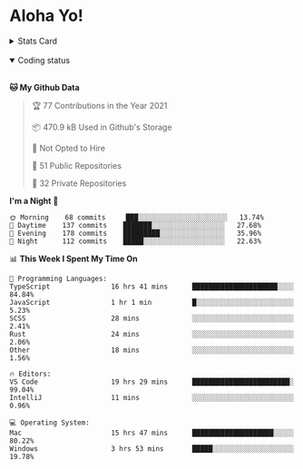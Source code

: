 # Aloha Yo!

<details>
<summary>Stats Card</summary>
 
[![Anurag's github stats](https://github-readme-stats.vercel.app/api?username=GarfieldZHU&show_icons=true&theme=tokyonight)](https://github.com/anuraghazra/github-readme-stats)
 
</details>

<br/>

<details open>

<summary>Coding status</summary>

<br/>

<!--START_SECTION:waka-->
**🐱 My Github Data** 

> 🏆 77 Contributions in the Year 2021
 > 
> 📦 470.9 kB Used in Github's Storage 
 > 
> 🚫 Not Opted to Hire
 > 
> 📜 51 Public Repositories 
 > 
> 🔑 32 Private Repositories  
 > 
**I'm a Night 🦉** 

```text
🌞 Morning    68 commits     ███░░░░░░░░░░░░░░░░░░░░░░   13.74% 
🌆 Daytime    137 commits    ███████░░░░░░░░░░░░░░░░░░   27.68% 
🌃 Evening    178 commits    █████████░░░░░░░░░░░░░░░░   35.96% 
🌙 Night      112 commits    █████░░░░░░░░░░░░░░░░░░░░   22.63%

```


📊 **This Week I Spent My Time On** 

```text
💬 Programming Languages: 
TypeScript               16 hrs 41 mins      █████████████████████░░░░   84.84% 
JavaScript               1 hr 1 min          █░░░░░░░░░░░░░░░░░░░░░░░░   5.23% 
SCSS                     28 mins             ░░░░░░░░░░░░░░░░░░░░░░░░░   2.41% 
Rust                     24 mins             ░░░░░░░░░░░░░░░░░░░░░░░░░   2.06% 
Other                    18 mins             ░░░░░░░░░░░░░░░░░░░░░░░░░   1.56%

🔥 Editors: 
VS Code                  19 hrs 29 mins      ████████████████████████░   99.04% 
IntelliJ                 11 mins             ░░░░░░░░░░░░░░░░░░░░░░░░░   0.96%

💻 Operating System: 
Mac                      15 hrs 47 mins      ████████████████████░░░░░   80.22% 
Windows                  3 hrs 53 mins       █████░░░░░░░░░░░░░░░░░░░░   19.78%

```


<!--END_SECTION:waka-->

</details>
